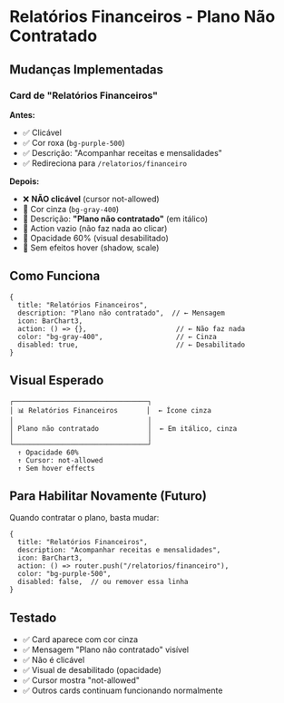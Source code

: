 # Relatórios Financeiros - Plano Não Contratado

## Mudanças Implementadas

### Card de "Relatórios Financeiros"

**Antes:**

- ✅ Clicável
- ✅ Cor roxa (`bg-purple-500`)
- ✅ Descrição: "Acompanhar receitas e mensalidades"
- ✅ Redireciona para `/relatorios/financeiro`

**Depois:**

- ❌ **NÃO clicável** (cursor not-allowed)
- 🎨 Cor cinza (`bg-gray-400`)
- 📝 Descrição: **"Plano não contratado"** (em itálico)
- 🚫 Action vazio (não faz nada ao clicar)
- 🎨 Opacidade 60% (visual desabilitado)
- 🚫 Sem efeitos hover (shadow, scale)

## Como Funciona

```tsx
{
  title: "Relatórios Financeiros",
  description: "Plano não contratado",  // ← Mensagem
  icon: BarChart3,
  action: () => {},                      // ← Não faz nada
  color: "bg-gray-400",                  // ← Cinza
  disabled: true,                        // ← Desabilitado
}
```

## Visual Esperado

```
┌─────────────────────────────────┐
│ 📊 Relatórios Financeiros       │  ← Ícone cinza
│                                 │
│ Plano não contratado            │  ← Em itálico, cinza
│                                 │
└─────────────────────────────────┘
  ↑ Opacidade 60%
  ↑ Cursor: not-allowed
  ↑ Sem hover effects
```

## Para Habilitar Novamente (Futuro)

Quando contratar o plano, basta mudar:

```tsx
{
  title: "Relatórios Financeiros",
  description: "Acompanhar receitas e mensalidades",
  icon: BarChart3,
  action: () => router.push("/relatorios/financeiro"),
  color: "bg-purple-500",
  disabled: false,  // ou remover essa linha
}
```

## Testado

- ✅ Card aparece com cor cinza
- ✅ Mensagem "Plano não contratado" visível
- ✅ Não é clicável
- ✅ Visual de desabilitado (opacidade)
- ✅ Cursor mostra "not-allowed"
- ✅ Outros cards continuam funcionando normalmente

